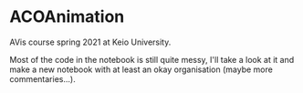 # ACOAnimation
 AVis course spring 2021 at Keio University.

Most of the code in the notebook is still quite messy, I'll take a look at it and make a new notebook with at least an okay organisation (maybe more commentaries...).
